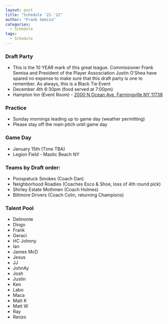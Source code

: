 ```yaml
---
layout: post
title: "Schedule '21-'22"
author: "Frank Semisa"
categories:
  - Schedule
tags:
  - Schedule
---
```


### Draft Party
- This is the 10 YEAR mark of this great league. Commissioner Frank Semisa and President of the Player Assosciation Justin O'Shea have spared no expense to make sure that this draft party is one to remember. As always, this is a Black Tie Event
- December 4th 6:30pm (food served at 7:00pm)
- Hampton Inn (Event Room) - [2000 N Ocean Ave, Farmingville NY 11738](https://www.google.com/maps/place/2000+N+Ocean+Ave,+Farmingville,+NY+11738/@40.8244791,-73.0239913,17z/data=!3m1!4b1!4m5!3m4!1s0x89e8463c6f139411:0x657b3a02bcc80177!8m2!3d40.8244751!4d-73.0218026)

### Practice
- Sunday mornings leading up to game day (weather permitting)
- Please stay off the main pitch until game day

### Game Day
- January 15th (Time TBA)
- Legion Field - Mastic Beach NY

### Teams by Draft order:
- Poospatuck Smokes (Coach Dan)
- Neighborhood Roadies (Coaches Esco & Shoe, loss of 4th round pick)
- Shirley Estate Mothmen (Coach Holmes)
- Biltmore Drivers (Coach Colin, returning Champions)

### Talent Pool
- Delmonte
- Dingo
- Frank
- Geraci
- HC Johnny
- Ian
- James McD
- Jesus
- JJ
- JohnAy
- Josh
- Justin
- Ken
- Labo
- Maca
- Matt K
- Matt W
- Ray
- Renzo
